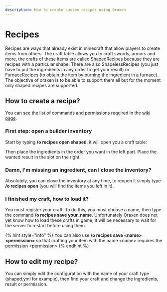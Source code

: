 ```yaml
---
description: How to create custom recipes using Oraxen
---
```


# Recipes

Recipes are ways that already exist in minecraft that allow players to create items from others. The craft table allows you to craft swords, armors and more, the crafts of these items are called ShapedRecipes because they are recipes with a particular shape. There are also ShapelessRecipes \(you just have to put the ingredients in any order to get your result\) or FurnaceRecipes \(to obtain the item by burning the ingredient in a furnace\). The objective of oraxen is to be able to support them all but for the moment only shaped recipes are supported.

## How to create a recipe?

You can see the list of commands and permissions required in the [wiki page](commands.md#create-recipes).

### First step: open a builder inventory

Start by typing **/o recipes open shaped**, it will open you a craft table:

Then place the ingredients in the order you want in the left part. Place the wanted result in the slot on the right.

### Damn, I'm missing an ingredient, can I close the inventory?

Absolutely, you can close the inventory at any time, to reopen it simply type **/o recipes open** \(you will find the items you left in it\).

### I finished my craft, how to load it?

You must register your craft. To do this, you must choose a name, then type the command **/o recipes save your\_name**. Unfortunately Oraxen does not yet know how to load these crafts in game, it will be necessary to wait for the server to restart before using them.

{% hint style="info" %}
You can also use **/o recipes save &lt;name&gt; &lt;permission&gt;** so that crafting your item with the name &lt;name&gt; requires the permission &lt;permission&gt;
{% endhint %}

## How to edit my recipe?

You can simply edit the configuration with the name of your craft type \(shaped.yml for example\), then find your craft and change the ingredients, result or permission.


